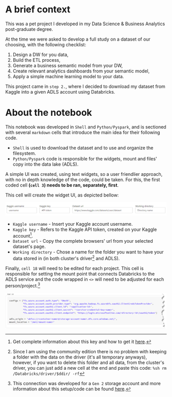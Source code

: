 # A brief context

This was a pet project I developed in my Data Science & Business Analytics post-graduate degree.

At the time we were asked to develop a full study on a dataset of our choosing, with the following checklist:

1.  Design a DW for you data,
2.  Build the ETL process,
3.  Generate a business semantic model from your DW,
4.  Create relevant analytics dashboards from your semantic model,
5.  Apply a simple machine learning model to your data.

This project came in `step 2.`, where I decided to download my dataset from Kaggle into a given ADLS account using Databricks.

# About the notebook

This notebook was developed in `Shell` and `Python/Pyspark`, and is sectioned with several `markdown` cells that introduce the main idea for their following code.

-   `Shell` is used to download the dataset and to use and organize the filesystem.
-   `Python/Pyspark` code is responsible for the widgets, mount and files' copy into the data lake (ADLS).

A simple UI was created, using text widgets, so a user friendlier approach, with no in depth knowledge of the code, could be taken. For this, the first coded cell **(`cell 3`) needs to be ran, separately, first**.

This cell will create the widget UI, as depicted bellow:

![widget-layout](imgs/widget-layout.png)

-   `Kaggle username` - Insert your Kaggle account username.
-   `Kaggle key` - Refers to the Kaggle API token, created on your Kaggle account[^readme-1].
-   `Dataset url` - Copy the complete browsers' url from your selected dataset's page.
-   `Working directory` - Chose a name for the folder you want to have your data stored in (in both cluster's driver[^readme-2] and ADLS).

Finally, `cell 18` will need to be edited for each project. This cell is responsible for setting the mount point that connects Databricks to the ADLS service and the code wrapped in `<>` will need to be adjusted for each person/project.[^readme-3]

![mount-code](imgs/ADLS-mount-cell.png)

[^readme-1]: Get complete information about this key and how to get it [here](https://github.com/Kaggle/Kaggle-api#api-credentials).

[^readme-2]: Since I am using the community edition there is no problem with keeping a folder with the data on the driver (it's all temporary anyways), however, if you want to delete this folder and all data, from the cluster's driver, you can just add a new cell at the end and paste this code: `%sh rm /Databricks/driver/$ddir/ -rf`

[^readme-3]: This connection was developed for a `Gen 2` storage account and more information about this setup/code can be found [here](https://docs.databricks.com/data/data-sources/azure/azure-storage.html).
